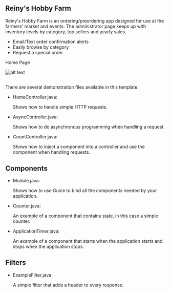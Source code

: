
## Reiny's Hobby Farm

Reiny's Hobby Farm is an ordering/preordering app designed for use at the farmers' market and events. The administrator
page keeps up with inventory levels by category, top sellers and yearly sales.

- Email/Text order confirmation alerts
- Easily browse by category
- Request a special order

Home Page

![alt text](https://github.com/theafergie/markdown-here/raw/master/src/common/images/1.png)

##

There are several demonstration files available in this template.

- HomeController.java:

  Shows how to handle simple HTTP requests.

- AsyncController.java:

  Shows how to do asynchronous programming when handling a request.

- CountController.java:

  Shows how to inject a component into a controller and use the component when
  handling requests.

## Components

- Module.java:

  Shows how to use Guice to bind all the components needed by your application.

- Counter.java:

  An example of a component that contains state, in this case a simple counter.

- ApplicationTimer.java:

  An example of a component that starts when the application starts and stops
  when the application stops.

## Filters

- ExampleFilter.java

  A simple filter that adds a header to every response.